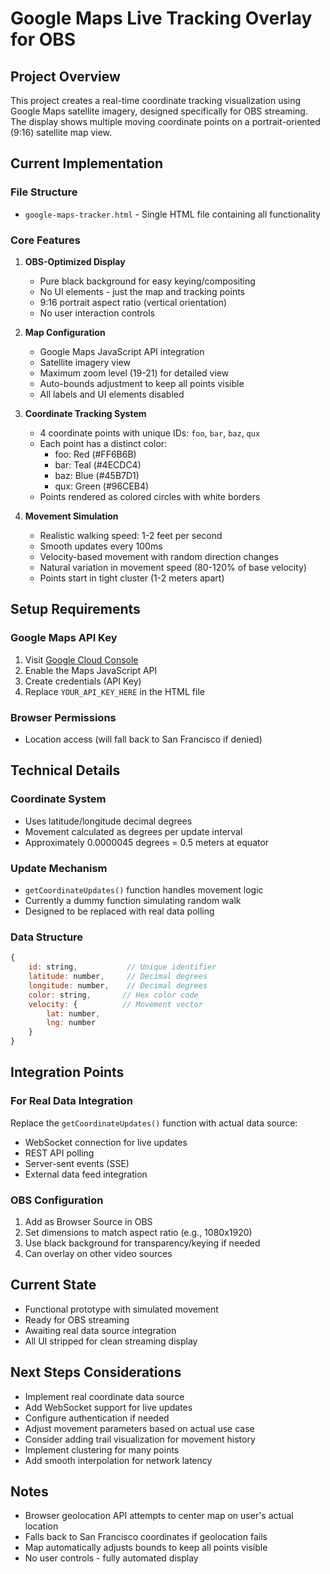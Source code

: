 # Google Maps Live Tracking Overlay for OBS

## Project Overview
This project creates a real-time coordinate tracking visualization using Google Maps satellite imagery, designed specifically for OBS streaming. The display shows multiple moving coordinate points on a portrait-oriented (9:16) satellite map view.

## Current Implementation

### File Structure
- `google-maps-tracker.html` - Single HTML file containing all functionality

### Core Features
1. **OBS-Optimized Display**
   - Pure black background for easy keying/compositing
   - No UI elements - just the map and tracking points
   - 9:16 portrait aspect ratio (vertical orientation)
   - No user interaction controls

2. **Map Configuration**
   - Google Maps JavaScript API integration
   - Satellite imagery view
   - Maximum zoom level (19-21) for detailed view
   - Auto-bounds adjustment to keep all points visible
   - All labels and UI elements disabled

3. **Coordinate Tracking System**
   - 4 coordinate points with unique IDs: `foo`, `bar`, `baz`, `qux`
   - Each point has a distinct color:
     - foo: Red (#FF6B6B)
     - bar: Teal (#4ECDC4)
     - baz: Blue (#45B7D1)
     - qux: Green (#96CEB4)
   - Points rendered as colored circles with white borders

4. **Movement Simulation**
   - Realistic walking speed: 1-2 feet per second
   - Smooth updates every 100ms
   - Velocity-based movement with random direction changes
   - Natural variation in movement speed (80-120% of base velocity)
   - Points start in tight cluster (1-2 meters apart)

## Setup Requirements

### Google Maps API Key
1. Visit [Google Cloud Console](https://console.cloud.google.com/)
2. Enable the Maps JavaScript API
3. Create credentials (API Key)
4. Replace `YOUR_API_KEY_HERE` in the HTML file

### Browser Permissions
- Location access (will fall back to San Francisco if denied)

## Technical Details

### Coordinate System
- Uses latitude/longitude decimal degrees
- Movement calculated as degrees per update interval
- Approximately 0.0000045 degrees = 0.5 meters at equator

### Update Mechanism
- `getCoordinateUpdates()` function handles movement logic
- Currently a dummy function simulating random walk
- Designed to be replaced with real data polling

### Data Structure
```javascript
{
    id: string,           // Unique identifier
    latitude: number,     // Decimal degrees
    longitude: number,    // Decimal degrees
    color: string,       // Hex color code
    velocity: {          // Movement vector
        lat: number,
        lng: number
    }
}
```

## Integration Points

### For Real Data Integration
Replace the `getCoordinateUpdates()` function with actual data source:
- WebSocket connection for live updates
- REST API polling
- Server-sent events (SSE)
- External data feed integration

### OBS Configuration
1. Add as Browser Source in OBS
2. Set dimensions to match aspect ratio (e.g., 1080x1920)
3. Use black background for transparency/keying if needed
4. Can overlay on other video sources

## Current State
- Functional prototype with simulated movement
- Ready for OBS streaming
- Awaiting real data source integration
- All UI stripped for clean streaming display

## Next Steps Considerations
- Implement real coordinate data source
- Add WebSocket support for live updates
- Configure authentication if needed
- Adjust movement parameters based on actual use case
- Consider adding trail visualization for movement history
- Implement clustering for many points
- Add smooth interpolation for network latency

## Notes
- Browser geolocation API attempts to center map on user's actual location
- Falls back to San Francisco coordinates if geolocation fails
- Map automatically adjusts bounds to keep all points visible
- No user controls - fully automated display